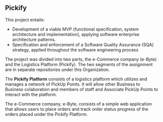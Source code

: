 ##  Pickify

This project entails: 
* Development of a viable MVP (functional specification, system architecture and implementation),
applying software enterprise architecture patterns.
*  Specification and enforcement of a Software Quality Assurance (SQA) strategy, applied throughout the
software engineering process


The project was divided into two parts, the e-Commerce company (e-Byte) and the Logistics Platform (Pickify). The two segments of the assignment are in separate repositories under this Organization. 

The **Pickify Platform** consists of a logistics platform which utilizes and manages a network of PickUp Points. It will allow other Business to Business colaboration and members of staff and Associate PickUp Points to interact with the platform.

The e-Commerce company, e-Byte, consists of a simple web application that allows users to place orders and track order status progress of the orders placed under the Pickify Platform.


